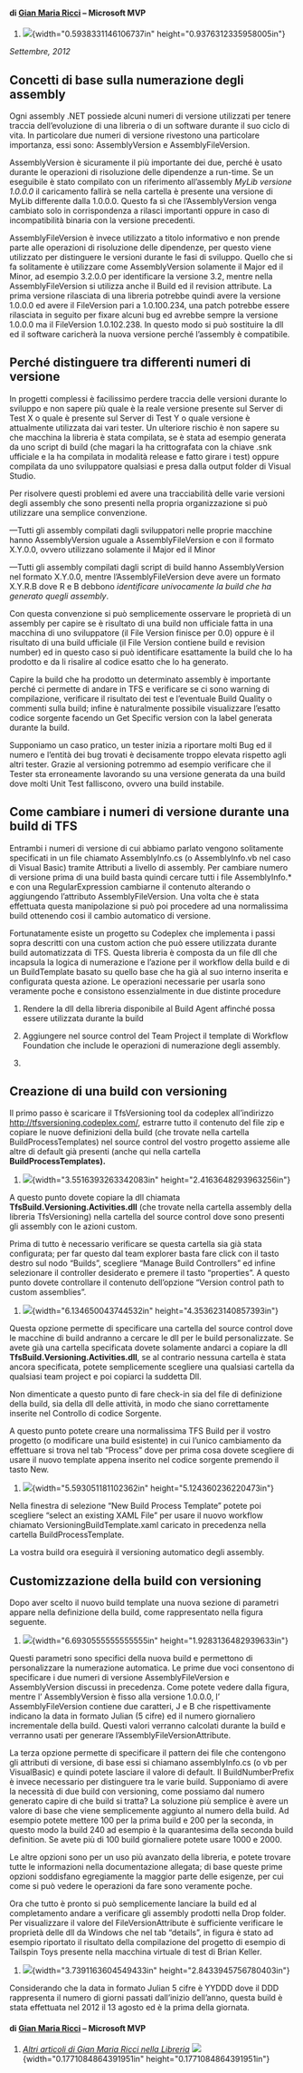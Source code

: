 #### di [Gian Maria Ricci](http://mvp.microsoft.com/profiles/Ricci) – Microsoft MVP

1.  ![](./img//media/image1.png){width="0.5938331146106737in"
    height="0.9376312335958005in"}

*Settembre, 2012*

Concetti di base sulla numerazione degli assembly
-------------------------------------------------

Ogni assembly .NET possiede alcuni numeri di versione utilizzati per
tenere traccia dell’evoluzione di una libreria o di un software durante
il suo ciclo di vita. In particolare due numeri di versione rivestono
una particolare importanza, essi sono: AssemblyVersion e
AssemblyFileVersion.

AssemblyVersion è sicuramente il più importante dei due, perché è usato
durante le operazioni di risoluzione delle dipendenze a run-time. Se un
eseguibile è stato compilato con un riferimento all’assembly *MyLib
versione 1.0.0.0* il caricamento fallirà se nella cartella è presente
una versione di MyLib differente dalla 1.0.0.0. Questo fa sì che
l’AssemblyVersion venga cambiato solo in corrispondenza a rilasci
importanti oppure in caso di incompatibilità binaria con la versione
precedenti.

AssemblyFileVersion è invece utilizzato a titolo informativo e non
prende parte alle operazioni di risoluzione delle dipendenze, per questo
viene utilizzato per distinguere le versioni durante le fasi di
sviluppo. Quello che si fa solitamente è utilizzare come AssemblyVersion
solamente il Major ed il Minor, ad esempio 3.2.0.0 per identificare la
versione 3.2, mentre nella AssemblyFileVersion si utilizza anche il
Build ed il revision attribute. La prima versione rilasciata di una
libreria potrebbe quindi avere la versione 1.0.0.0 ed avere il
FileVersion pari a 1.0.100.234, una patch potrebbe essere rilasciata in
seguito per fixare alcuni bug ed avrebbe sempre la versione 1.0.0.0 ma
il FileVersion 1.0.102.238. In questo modo si può sostituire la dll ed
il software caricherà la nuova versione perché l’assembly è compatibile.

Perché distinguere tra differenti numeri di versione
----------------------------------------------------

In progetti complessi è facilissimo perdere traccia delle versioni
durante lo sviluppo e non sapere più quale è la reale versione presente
sul Server di Test X o quale è presente sul Server di Test Y o quale
versione è attualmente utilizzata dai vari tester. Un ulteriore rischio
è non sapere su che macchina la libreria è stata compilata, se è stata
ad esempio generata da uno script di build (che magari la ha
crittografata con la chiave .snk ufficiale e la ha compilata in modalità
release e fatto girare i test) oppure compilata da uno sviluppatore
qualsiasi e presa dalla output folder di Visual Studio.

Per risolvere questi problemi ed avere una tracciabilità delle varie
versioni degli assembly che sono presenti nella propria organizzazione
si può utilizzare una semplice convenzione.

—Tutti gli assembly compilati dagli sviluppatori nelle proprie macchine
hanno AssemblyVersion uguale a AssemblyFileVersion e con il formato
X.Y.0.0, ovvero utilizzano solamente il Major ed il Minor

—Tutti gli assembly compilati dagli script di build hanno
AssemblyVersion nel formato X.Y.0.0, mentre l’AssemblyFileVersion deve
avere un formato X.Y.R.B dove R e B debbono *identificare univocamente
la build che ha generato quegli assembly*.

Con questa convenzione si può semplicemente osservare le proprietà di un
assembly per capire se è risultato di una build non ufficiale fatta in
una macchina di uno sviluppatore (il File Version finisce per 0.0)
oppure è il risultato di una build ufficiale (il File Version contiene
build e revision number) ed in questo caso si può identificare
esattamente la build che lo ha prodotto e da li risalire al codice
esatto che lo ha generato.

Capire la build che ha prodotto un determinato assembly è importante
perché ci permette di andare in TFS e verificare se ci sono warning di
compilazione, verificare il risultato dei test e l’eventuale Build
Quality o commenti sulla build; infine è naturalmente possibile
visualizzare l’esatto codice sorgente facendo un Get Specific version
con la label generata durante la build.

Supponiamo un caso pratico, un tester inizia a riportare molti Bug ed il
numero e l’entità dei bug trovati è decisamente troppo elevata rispetto
agli altri tester. Grazie al versioning potremmo ad esempio verificare
che il Tester sta erroneamente lavorando su una versione generata da una
build dove molti Unit Test falliscono, ovvero una build instabile.

Come cambiare i numeri di versione durante una build di TFS
-----------------------------------------------------------

Entrambi i numeri di versione di cui abbiamo parlato vengono solitamente
specificati in un file chiamato AssemblyInfo.cs (o AssemblyInfo.vb nel
caso di Visual Basic) tramite Attributi a livello di assembly. Per
cambiare numero di versione prima di una build basta quindi cercare
tutti i file AssemblyInfo.\* e con una RegularExpression cambiarne il
contenuto alterando o aggiungendo l’attributo AssemblyFileVersion. Una
volta che è stata effettuata questa manipolazione si può poi procedere
ad una normalissima build ottenendo cosi il cambio automatico di
versione.

Fortunatamente esiste un progetto su Codeplex che implementa i passi
sopra descritti con una custom action che può essere utilizzata durante
build automatizzata di TFS. Questa libreria è composta da un file dll
che incapsula la logica di numerazione e l’azione per il workflow della
build e di un BuildTemplate basato su quello base che ha già al suo
interno inserita e configurata questa azione. Le operazioni necessarie
per usarla sono veramente poche e consistono essenzialmente in due
distinte procedure

1.  Rendere la dll della libreria disponibile al Build Agent affinché
    possa essere utilizzata durante la build

2.  Aggiungere nel source control del Team Project il template di
    Workflow Foundation che include le operazioni di numerazione
    degli assembly.

3.  

Creazione di una build con versioning
-------------------------------------

Il primo passo è scaricare il TfsVersioning tool da codeplex
all’indirizzo <http://tfsversioning.codeplex.com/>, estrarre tutto il
contenuto del file zip e copiare le nuove definizioni della build (che
trovate nella cartella BuildProcessTemplates) nel source control del
vostro progetto assieme alle altre di default già presenti (anche qui
nella cartella **BuildProcessTemplates).**

1.  ![](./img//media/image2.png){width="3.5516393263342083in"
    height="2.4163648293963256in"}

A questo punto dovete copiare la dll chiamata
**TfsBuild.Versioning.Activities.dll** (che trovate nella cartella
assembly della libreria TfsVersioning) nella cartella del source control
dove sono presenti gli assembly con le azioni custom.

Prima di tutto è necessario verificare se questa cartella sia già stata
configurata; per far questo dal team explorer basta fare click con il
tasto destro sul nodo “Builds”, scegliere “Manage Build Controllers” ed
infine selezionare il controller desiderato e premere il tasto
“properties”. A questo punto dovete controllare il contenuto
dell’opzione “Version control path to custom assemblies”.

1.  ![](./img//media/image3.png){width="6.134650043744532in"
    height="4.353623140857393in"}

Questa opzione permette di specificare una cartella del source control
dove le macchine di build andranno a cercare le dll per le build
personalizzate. Se avete già una cartella specificata dovete solamente
andarci a copiare la dll **TfsBuild.Versioning.Activities.dll**, se al
contrario nessuna cartella è stata ancora specificata, potete
semplicemente scegliere una qualsiasi cartella da qualsiasi team project
e poi copiarci la suddetta Dll.

Non dimenticate a questo punto di fare check-in sia del file di
definizione della build, sia della dll delle attività, in modo che siano
correttamente inserite nel Controllo di codice Sorgente.

A questo punto potete creare una normalissima TFS Build per il vostro
progetto (o modificare una build esistente) in cui l’unico cambiamento
da effettuare si trova nel tab “Process” dove per prima cosa dovete
scegliere di usare il nuovo template appena inserito nel codice sorgente
premendo il tasto New.

1.  ![](./img//media/image4.png){width="5.593051181102362in"
    height="5.124360236220473in"}

Nella finestra di selezione “New Build Process Template” potete poi
scegliere “select an existing XAML File” per usare il nuovo workflow
chiamato VersioningBuildTemplate.xaml caricato in precedenza nella
cartella BuildProcessTemplate.

La vostra build ora eseguirà il versioning automatico degli assembly.

Customizzazione della build con versioning
------------------------------------------

Dopo aver scelto il nuovo build template una nuova sezione di parametri
appare nella definizione della build, come rappresentato nella figura
seguente.

1.  ![](./img//media/image5.png){width="6.6930555555555555in"
    height="1.9283136482939633in"}

Questi parametri sono specifici della nuova build e permettono di
personalizzare la numerazione automatica. Le prime due voci consentono
di specificare i due numeri di versione AssemblyFileVersion e
AssemblyVersion discussi in precedenza. Come potete vedere dalla figura,
mentre l’ AssemblyVersion è fisso alla versione 1.0.0.0, l’
AssemblyFileVersion contiene due caratteri, J e B che rispettivamente
indicano la data in formato Julian (5 cifre) ed il numero giornaliero
incrementale della build. Questi valori verranno calcolati durante la
build e verranno usati per generare l’AssemblyFileVersionAttribute.

La terza opzione permette di specificare il pattern dei file che
contengono gli attributi di versione, di base essi si chiamano
assemblyInfo.cs (o vb per VisualBasic) e quindi potete lasciare il
valore di default. Il BuildNumberPrefix è invece necessario per
distinguere tra le varie build. Supponiamo di avere la necessità di due
build con versioning, come possiamo dal numero generato capire di che
build si tratta? La soluzione più semplice è avere un valore di base che
viene semplicemente aggiunto al numero della build. Ad esempio potete
mettere 100 per la prima build e 200 per la seconda, in questo modo la
build 240 ad esempio è la quarantesima della seconda build definition.
Se avete più di 100 build giornaliere potete usare 1000 e 2000.

Le altre opzioni sono per un uso più avanzato della libreria, e potete
trovare tutte le informazioni nella documentazione allegata; di base
queste prime opzioni soddisfano egregiamente la maggior parte delle
esigenze, per cui come si può vedere le operazioni da fare sono
veramente poche.

Ora che tutto è pronto si può semplicemente lanciare la build ed al
completamento andare a verificare gli assembly prodotti nella Drop
folder. Per visualizzare il valore del FileVersionAttribute è
sufficiente verificare le proprietà delle dll da Windows che nel tab
“details”, in figura è stato ad esempio riportato il risultato della
compilazione del progetto di esempio di Tailspin Toys presente nella
macchina virtuale di test di Brian Keller.

1.  ![](./img//media/image6.png){width="3.7391163604549433in"
    height="2.8433945756780403in"}

Considerando che la data in formato Julian 5 cifre è YYDDD dove il DDD
rappresenta il numero di giorni passati dall’inizio dell’anno, questa
build è stata effettuata nel 2012 il 13 agosto ed è la prima della
giornata.

#### di [Gian Maria Ricci](http://mvp.microsoft.com/profiles/Ricci) – Microsoft MVP

1.  [*Altri articoli di Gian Maria Ricci nella
    Libreria*](http://sxp.microsoft.com/feeds/3.0/msdntn/TA_MSDN_ITA?contenttype=Article&author=Gian%20Maria%20Ricci)
    ![](./img//media/image7.png){width="0.1771084864391951in"
    height="0.1771084864391951in"}


